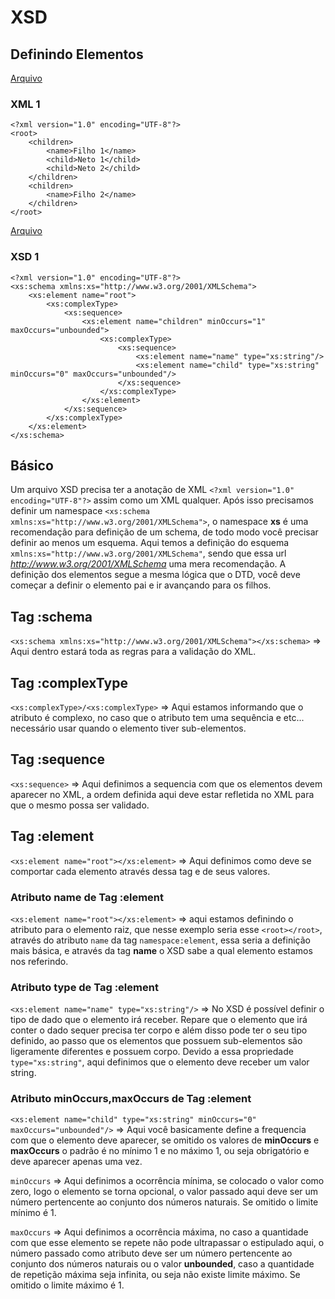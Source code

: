 # XSD
## Definindo Elementos
[Arquivo](./xsd1.xml)
### XML 1
    <?xml version="1.0" encoding="UTF-8"?>
    <root>
        <children>
            <name>Filho 1</name>
            <child>Neto 1</child>
            <child>Neto 2</child>
        </children>
        <children>
            <name>Filho 2</name>
        </children>
    </root>

[Arquivo](./xsd1.xsd)
### XSD 1
    <?xml version="1.0" encoding="UTF-8"?>
    <xs:schema xmlns:xs="http://www.w3.org/2001/XMLSchema">
        <xs:element name="root">
            <xs:complexType>
                <xs:sequence>
                    <xs:element name="children" minOccurs="1" maxOccurs="unbounded">
                        <xs:complexType>
                            <xs:sequence>
                                <xs:element name="name" type="xs:string"/>
                                <xs:element name="child" type="xs:string" minOccurs="0" maxOccurs="unbounded"/>
                            </xs:sequence>
                        </xs:complexType>                
                    </xs:element>
                </xs:sequence>
            </xs:complexType>
        </xs:element>
    </xs:schema>

## Básico
Um arquivo XSD precisa ter a anotação de XML `<?xml version="1.0" encoding="UTF-8"?>` assim como um XML qualquer. Após isso precisamos definir um namespace `<xs:schema xmlns:xs="http://www.w3.org/2001/XMLSchema">`, o namespace **xs** é uma recomendação para definição de um schema, de todo modo você precisar definir ao menos um esquema. Aqui temos a definição do esquema `xmlns:xs="http://www.w3.org/2001/XMLSchema"`, sendo que essa url *http://www.w3.org/2001/XMLSchema* uma mera recomendação. A definição dos elementos segue a mesma lógica que o DTD, você deve começar a definir o elemento pai e ir avançando para os filhos.

## Tag :schema
`<xs:schema xmlns:xs="http://www.w3.org/2001/XMLSchema"></xs:schema>` => Aqui dentro estará toda as regras para a validação do XML.

## Tag :complexType
`<xs:complexType>/<xs:complexType>` => Aqui estamos informando que o atributo é complexo, no caso que o atributo tem uma sequência e etc... necessário usar quando o elemento tiver sub-elementos.

## Tag :sequence
`<xs:sequence>` => Aqui definimos a sequencia com que os elementos devem aparecer no XML, a ordem definida aqui deve estar refletida no XML para que o mesmo possa ser validado.

## Tag :element
`<xs:element name="root"></xs:element>` => Aqui definimos como deve se comportar cada elemento através dessa tag e de seus valores.

### Atributo name de Tag :element
`<xs:element name="root"></xs:element>` => aqui estamos definindo o atributo para o elemento raiz, que nesse exemplo seria esse `<root></root>`, através do atributo `name` da tag `namespace:element`, essa seria a definição mais básica, e através da tag **name** o XSD sabe a qual elemento estamos nos referindo. 

### Atributo type de Tag :element
`<xs:element name="name" type="xs:string"/>` => No XSD é possível definir o tipo de dado que o elemento irá receber. Repare que o elemento que irá conter o dado sequer precisa ter corpo e além disso pode ter o seu tipo definido, ao passo que os elementos que possuem sub-elementos são ligeramente diferentes e possuem corpo. Devido a essa propriedade `type="xs:string"`, aqui definimos que o elemento deve receber um valor string.

### Atributo minOccurs,maxOccurs de Tag :element
`<xs:element name="child" type="xs:string" minOccurs="0" maxOccurs="unbounded"/>` => Aqui você basicamente define a frequencia com que o elemento deve aparecer, se omitido os valores de **minOccurs** e **maxOccurs** o padrão é no mínimo 1 e no máximo 1, ou seja obrigatório e deve aparecer apenas uma vez.

`minOccurs` => Aqui definimos a ocorrência mínima, se colocado o valor como zero, logo o elemento se torna opcional, o valor passado aqui deve ser um número pertencente ao conjunto dos números naturais. Se omitido o limite mínimo é 1.

`maxOccurs` => Aqui definimos a ocorrência máxima, no caso a quantidade com que esse elemento se repete não pode ultrapassar o estipulado aqui, o número passado como atributo deve ser um número pertencente ao conjunto dos números naturais ou o valor **unbounded**, caso a quantidade de repetição máxima seja infinita, ou seja não existe limite máximo. Se omitido o limite máximo é 1.